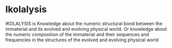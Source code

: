 # Ikolalysis
IKOLALYSIS is Knowledge about the numeric structural bond between the immaterial and its evolved and evolving physical world. Or knowledge about the numeric composition of the immaterial and their sequences and frequencies in the structures of the evolved and evolving physical world
